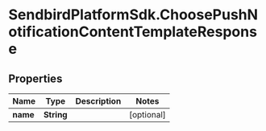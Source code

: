 # SendbirdPlatformSdk.ChoosePushNotificationContentTemplateResponse

## Properties

Name | Type | Description | Notes
------------ | ------------- | ------------- | -------------
**name** | **String** |  | [optional] 


